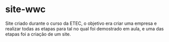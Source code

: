 # site-wwc
 Site criado durante o curso da ETEC, o objetivo era criar uma empresa e realizar todas as etapas para tal no qual foi demostrado em aula, e uma das etapas foi a criação de um site.
